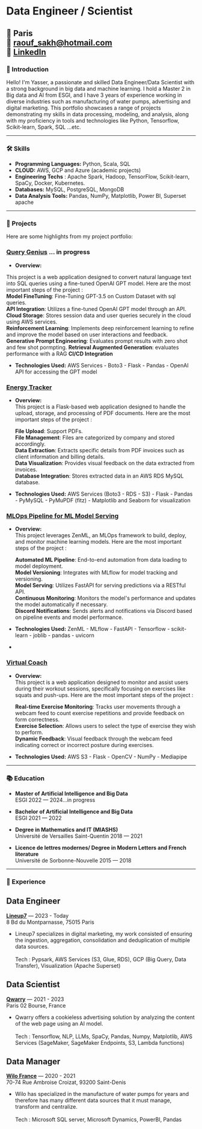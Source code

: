 # Data Engineer / Scientist

📍 Paris <br>
📧 raouf_sakh@hotmail.com <br>
💼 [LinkedIn](https://www.linkedin.com/in/yasser-sakhraoui/) <br>
---

### 👋 Introduction

Hello! I'm Yasser, a passionate and skilled Data Engineer/Data Scientist with a strong background in big data and machine learning. I hold a Master 2 in Big data and AI from ESGI, and I have 3 years of experience working in diverse industries such as manufacturing of water pumps, advertising and digital marketing. This portfolio showcases a range of projects demonstrating my skills in data processing, modeling, and analysis, along with my proficiency in tools and technologies like Python, Tensorflow, Scikit-learn, Spark, SQL ...etc.

---

### 🛠 Skills

- **Programming Languages:** Python, Scala, SQL
- **CLOUD:** AWS, GCP and Azure (academic projects)
- **Engineering Techs** : Apache Spark, Hadoop, TensorFlow, Scikit-learn, SpaCy, Docker, Kubernetes.
- **Databases:** MySQL, PostgreSQL, MongoDB
- **Data Analysis Tools:** Pandas, NumPy, Matplotlib, Power BI, Superset apache

---

### 📁 Projects

Here are some highlights from my project portfolio:

### [Query Genius](https://github.com/djibygass/QueryGenius) ... in progress
- **Overview:**<br>

This project is a web application designed to convert natural language text into SQL queries using a fine-tuned OpenAI GPT model. Here are the most important steps of the project :<br>
  **Model FineTuning**: Fine-Tuning GPT-3.5 on Custom Dataset with sql queries.<br>
  **API Integration**: Utilizes a fine-tuned OpenAI GPT model through an API.<br>
  **Cloud Storage**: Stores session data and user queries securely in the cloud using AWS services.<br>
  **Reinforcement Learning**: Implements deep reinforcement learning to refine and improve the model based on user interactions and feedback.<br>
  **Generative Prompt Engineering**: Evaluates prompt results with zero shot and few shot pormpting.
  **Retrieval Augmented Generation**: evaluates performance with a RAG
  **CI/CD Integration**

  - **Technologies Used:** AWS Services - Boto3 - Flask - Pandas - OpenAI API for accessing the GPT model


### [Energy Tracker](https://github.com/yasser3434/energy)
- **Overview:**<br>
This project is a Flask-based web application designed to handle the upload, storage, and processing of PDF documents. Here are the most important steps of the project : <br>

  **File Upload**: Support PDFs.<br>
  **File Management**: Files are categorized by company and stored accordingly.<br>
  **Data Extraction**: Extracts specific details from PDF invoices such as client information and billing details.<br>
  **Data Visualization**: Provides visual feedback on the data extracted from invoices.<br>
  **Database Integration**: Stores extracted data in an AWS RDS MySQL database.

- **Technologies Used:** AWS Services (Boto3 - RDS - S3) - Flask - Pandas - PyMySQL - PyMuPDF (fitz) - Matplotlib and Seaborn for visualization

### [MLOps Pipeline for ML Model Serving](https://github.com/ICollaps/ZenML-project)
- **Overview:**<br>
  This project leverages ZenML, an MLOps framework to build, deploy, and monitor machine learning models. Here are the most important steps of the project : <br>
  
  **Automated ML Pipeline**: End-to-end automation from data loading to model deployment.<br>
  **Model Versioning**: Integrates with MLflow for model tracking and versioning.<br>
  **Model Serving**: Utilizes FastAPI for serving predictions via a RESTful API.<br>
  **Continuous Monitoring**: Monitors the model's performance and updates the model automatically if necessary.<br>
  **Discord Notifications**: Sends alerts and notifications via Discord based on pipeline events and model performance.<br>

- **Technologies Used:** ZenML - MLflow - FastAPI - Tensorflow - scikit-learn - joblib - pandas - uvicorn
- 
  
### [Virtual Coach](https://github.com/djibygass/virtual_coach_gp)
- **Overview:**<br>
  This project is a web application designed to monitor and assist users during their workout sessions, specifically focusing on exercises like squats and push-ups. Here are the most important steps of the project : <br>
  
  **Real-time Exercise Monitoring**: Tracks user movements through a webcam feed to count exercise repetitions and provide feedback on form correctness.<br>
  **Exercise Selection**: Allows users to select the type of exercise they wish to perform.<br>
  **Dynamic Feedback**: Visual feedback through the webcam feed indicating correct or incorrect posture during exercises.<br>
  
- **Technologies Used:** AWS S3 - Flask - OpenCV - NumPy - Mediapipe

---

### 📚 Education

- **Master of Artificial Intelligence and Big Data**  
  ESGI 2022 — 2024...in progress

- **Bachelor of Artificial Intelligence and Big Data**  
  ESGI 2021 — 2022

- **Degree in Mathematics and IT (MIASHS)**  
  Université de Versailles Saint-Quentin 2018 — 2021

- **Licence de lettres modernes/ Degree in Modern Letters and French literature**  
  Université de Sorbonne-Nouvelle 2015 — 2018
---

### 💼 Experience

## Data Engineer
**[Lineup7](https://www.lineup7.fr/)** — 2023 - Today <br>
8 Bd du Montparnasse, 75015 Paris <br>
- Lineup7 specializes in digital marketing, my work consisted of ensuring the ingestion, aggregation, consolidation and deduplication of multiple data sources.<br><br>
  Tech : Pypsark, AWS Services (S3, Glue, RDS), GCP (Big Query, Data Transfer), Visualization (Apache Superset)

## Data Scientist
**[Qwarry](https://www.qwarry.com/)** — 2021 - 2023 <br>
Paris 02 Bourse, France <br>

- Qwarry offers a cookieless advertising solution by analyzing the content of the web page using an AI model.<br><br>
  Tech : Tensorflow, NLP, LLMs, SpaCy, Pandas, Numpy, Matplotlib, AWS Services (SageMaker, SageMaker Endpoints, S3, Lambda functions)

## Data Manager
**[Wilo France](https://wilo.com/fr/fr/)** — 2020 - 2021 <br>
70-74 Rue Ambroise Croizat, 93200 Saint-Denis <br>

- Wilo has specialized in the manufacture of water pumps for years and therefore has many different data sources that it must manage, transform and centralize.<br><br>
  Tech : Microsoft SQL server, Microsoft Dynamics, PowerBI, Pandas

